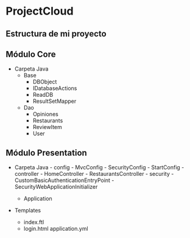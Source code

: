 # ProjectCloud

## Estructura de mi proyecto

## Módulo Core
   - Carpeta Java
		- Base
			- DBObject
			- IDatabaseActions
			- ReadDB
			- ResultSetMapper
		- Dao
			- Opiniones
			- Restaurants
			- ReviewItem
			- User
		
## Módulo Presentation
  - Carpeta Java
		- config
			- MvcConfig
			- SecurityConfig
			- StartConfig
		- controller
			- HomeController
			- RestaurantsController
		- security
			- CustomBasicAuthenticationEntryPoint
			- SecurityWebApplicationInitializer
	- Application
		
   - Templates
		- index.ftl
		- login.html
  application.yml


